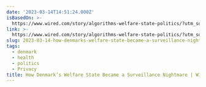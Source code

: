 ```yaml
---
date: '2023-03-14T14:51:24.000Z'
isBasedOn: >-
  https://www.wired.com/story/algorithms-welfare-state-politics/?utm_source=pocket-newtab
link: >-
  https://www.wired.com/story/algorithms-welfare-state-politics/?utm_source=pocket-newtab
slug: 2023-03-14-how-denmarks-welfare-state-became-a-surveillance-nightmare-or-wired
tags:
  - denmark
  - health
  - politics
  - Privacy
title: How Denmark’s Welfare State Became a Surveillance Nightmare | WIRED
---
```


